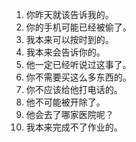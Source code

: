 1. 你昨天就该告诉我的。	
2. 你的手机可能已经被偷了。	
3. 我本来可以按时到的。	
4. 我本来会告诉你的。	
5. 他一定已经听说过这事了。	
6. 你不需要买这么多东西的。	
7. 你不应该给他打电话的。	
8. 他不可能被开除了。	
9. 他会去了哪家医院呢？	
10. 我本来完成不了作业的。	